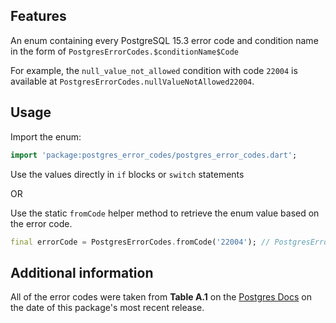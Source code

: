 ## Features

An enum containing every PostgreSQL 15.3 error code and condition name in the form of `PostgresErrorCodes.$conditionName$Code`

For example, the `null_value_not_allowed` condition with code `22004` is available at `PostgresErrorCodes.nullValueNotAllowed22004`.

## Usage

Import the enum:

```dart
import 'package:postgres_error_codes/postgres_error_codes.dart';
```

Use the values directly in `if` blocks or `switch` statements

OR

Use the static `fromCode` helper method to retrieve the enum value based on the error code.

```dart
final errorCode = PostgresErrorCodes.fromCode('22004'); // PostgresErrorCodes.nullValueNotAllowed22004
```

## Additional information

All of the error codes were taken from **Table A.1** on the [Postgres Docs](https://www.postgresql.org/docs/current/errcodes-appendix.html) on the date of this package's most recent release.
